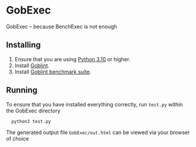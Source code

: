 # GobExec
GobExec – because BenchExec is not enough

## Installing
1. Ensure that you are using [Python 3.10](https://www.python.org/downloads/release/python-3100/) or higher.
2. Install [Goblint](https://github.com/goblint/analyzer#installing).
3. Install [Goblint benchmark suite](https://github.com/goblint/bench#readme).

## Running

To ensure that you have installed everything correctly, run ``test.py`` within the GobExec directory
```
  python3 test.py
```

The generated output file ``GobExec/out.html`` can be viewed via your browser of choice

